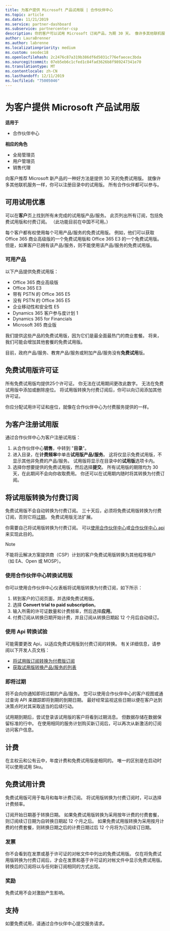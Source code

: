 ```yaml
---
title: 为客户提供 Microsoft 产品试用版 | 合作伙伴中心
ms.topic: article
ms.date: 11/21/2019
ms.service: partner-dashboard
ms.subservice: partnercenter-csp
description: 你的客户可以试用 Microsoft 订阅产品，为期 30 天。 像许多其他联机服务一样在目录中注册这些试验。
author: LauraBrenner
ms.author: labrenne
ms.localizationpriority: medium
ms.custom: seodec18
ms.openlocfilehash: 2c2476c87a319b386df6d5031c776efaecec3bda
ms.sourcegitcommit: 07eb5eb6c1cfed1c84fad3626b8f989247341e70
ms.translationtype: MT
ms.contentlocale: zh-CN
ms.lasthandoff: 12/11/2019
ms.locfileid: "75005046"
---
```

# <a name="offer-your-customers-trials-of-microsoft-products"></a>为客户提供 Microsoft 产品试用版

**适用于**

- 合作伙伴中心

**相应的角色**
-   全局管理员 
-   用户管理员
-   销售代理

向客户推荐 Microsoft 新产品的一种好方法是提供 30 天的免费试用版。 就像许多其他联机服务一样，你可以注册目录中的试用版。 所有合作伙伴都可以参与。

## <a name="available-trial-offers"></a>可用试用优惠

可以在**客户**页上找到所有未完成的试用版产品/服务。 此页列出所有订阅，包括免费试用版和付费订阅。 （此功能目前在中国不可用。）

每个客户都有权使用每个可用产品/服务的免费试用版。 例如，他们可以获取 Office 365 商业高级版的一个免费试用版和 Office 365 E3 的一个免费试用版。 但是，如果客户已拥有该产品/服务，则不能使用该产品/服务的免费试用版。

### <a name="available-products"></a>可用产品

以下产品提供免费试用版：

- Office 365 商业高级版
- Office 365 E3
- 带有 PSTN 的 Office 365 E5
- 没有 PSTN 的 Office 365 E5
- 企业移动性和安全性 E5
- Dynamics 365 客户参与度计划 1
- Dynamics 365 for Financials
- Microsoft 365 商业版

我们提供这些产品的免费试用版，因为它们是最全面最热门的商业套餐。 将来，我们可能会增加其他套餐的免费试用版。

目前，政府产品/服务、教育产品/服务或附加产品/服务没有**免费试用**版。

## <a name="licenses-for-free-trial-offers"></a>免费试用版许可证

所有免费试用版均提供25个许可证。 你无法在试用期间更改此数字。 无法在免费试用版中添加或删除座位。 将试用版转换为付费订阅后，你可以向订阅添加其他许可证。

你应分配试用许可证和座位，就像在合作伙伴中心为付费服务提供的一样。

## <a name="sign-customers-up-for-trials"></a>为客户注册试用版

通过合作伙伴中心为客户注册试用版：

1. 从合作伙伴中心**销售**，中转到 "**目录**"。 
2. 进入目录，在**计费频率**中单击**试用版产品/服务**。 这将仅显示免费试用版，不显示其他非免费的产品/服务。 试用版将显示在目录中的**试用版**选项卡内。
3. 选择你想要提供的免费试用版，然后选择**提交**。 所有试用版的期限均为 30 天，在此期间不会向你收取费用。 你还可以在试用期内随时将其转换为付费订阅。

## <a name="converting-trials-to-paid-subscriptions"></a>将试用版转换为付费订阅

免费试用版不会自动转换为付费订阅。 三十天后，必须将免费试用版转换为付费订阅，否则它将[过期](#expiring-offers)。 免费试用版无法扩展。

你需要自己将试用版转换为付费订阅。 可以[使用合作伙伴中心](#convert-trials-using-partner-center)或[合作伙伴中心 api](#convert-trials-using-apis)来实现此目的。

> [!NOTE]
> 不能将云解决方案提供商（CSP）计划的客户免费试用版转换为其他程序租户（如 EA、Open 或 MOSP）。

### <a name="convert-trials-using-partner-center"></a>使用合作伙伴中心转换试用版

你可以使用合作伙伴中心仪表板将试用版转换为付费订阅，如下所示：

1. 转到客户的订阅页面，并选择免费试用版。
2. 选择 **Convert trial to paid subscription**。
3. 输入所需的许可证数量和计费频率，然后选择**应用**。
4. 付费订阅从转换日期开始计费，并且订阅从转换日期起 12 个月后自动续订。 

### <a name="convert-trials-using-apis"></a>使用 Api 转换试验

可能需要更改 Api，以适应免费试用版到付费订阅的转换。 有关详细信息，请参阅以下开发人员文档：

- [将试用版订阅转换为付费版订阅](https://docs.microsoft.com/partner-center/develop/convert-a-trial-subscription-to-paid)
- [获取试用版转换产品/服务的列表](https://docs.microsoft.com/partner-center/develop/get-a-list-of-trial-conversion-offers)

### <a name="expiring-offers"></a>即将过期

将不会向你通知即将过期的产品/服务。 您可以使用合作伙伴中心的客户视图或通过查询 API 来跟踪即将到期的到期日期。 最好经常监视这些日期以便在客户达到决策点时对其采取适当的后续行动。

试用期到期后，尝试登录该试用版的客户将看到过期消息。 但数据存储在数据保留标准的行中。 在使用相同的服务计划购买新订阅后，可以再次从新激活的订阅访问客户信息。

## <a name="billing"></a>计费

在主权云和公有云中，年度计费和免费试用版是相同的。 唯一的区别是在启动时可以使用试用 Sku。

## <a name="billing-for-free-trials"></a>免费试用计费

免费试用版可用于每月和每年计费订阅。 将试用版转换为付费订阅时，可以选择计费频率。

订阅开始日期基于转换日期。 如果免费试用版转换为采用按年计费的付费套餐，则订阅续订日期为自转换日期起 12 个月之后。 如果免费试用版转换为采用按月计费的付费套餐，则转换日期之后的计费日期过后 12 个月将为订阅续订日期。

### <a name="invoices"></a>发票

你不会看到在发票或基于许可证的对帐文件中列出的免费试用版。 仅在将免费试用版转换为付费订阅后，才会在发票和基于许可证的对帐文件中显示免费试用版。 转换后的订阅将以与任何新订阅相同的方式出现。

### <a name="incentives"></a>奖励

免费试用不会对激励产生影响。

## <a name="support"></a>支持

如要免费试用，请通过合作伙伴中心提交服务请求。
